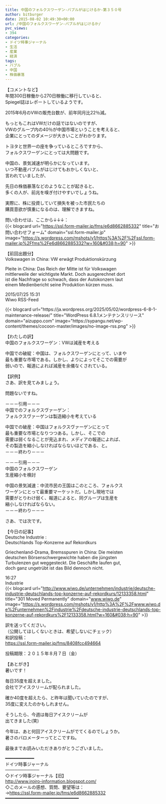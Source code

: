 ```yaml
---
title: 中国のフォルクスワーゲン-バブルがはじけるか-第３５０号
author: bitburger
date: 2015-08-02 10:49:30+00:00
url: /中国のフォルクスワーゲン-バブルがはじけるか/
pvc_views:
- 394
categories:
- ドイツ時事ジャーナル
- 生活
- 産業
- 経済
tags:
- バブル
- 中国
- 株価暴落
---
```

【コメントなど】  
年間300日稼働から270日稼働に移行していると、  
Spiegel誌はレポートしているようです。  
  
2015年6月のVWの販売台数が、前年同月比22％減。  
  
もっともこれはVWだけの話ではないのですが、  
VWのグループ内の40％が中国市場ということを考えると、  
企業にとってのダメージが大きいことがわかります。  
  
トヨタと世界一の座を争っているところですから、  
フォルクスワーゲンにとっては大問題です。  
  
中国の、景気減速が明らかになっています。  
いつ不動産バブルがはじけてもおかしくないと、  
言われていましたが、  
  
先日の株価暴落などのようなことが起きると、  
多くの人が、前兆を嗅ぎ付けやすいでしょうね。  
  
実際に、株に投資していて損失を被った市民たちの  
購買意欲が慎重になるのは、理解できますね。  
  
問い合わせは、ここから↓↓↓：  
{{< blogcard url="https://ssl.form-mailer.jp/fms/e6d8662885332" title="&#12362;&#21839;&#12356;&#21512;&#12431;&#12379;&#12501;&#12457;&#12540;&#12512;" domain="ssl.form-mailer.jp" image="https://s.wordpress.com/mshots/v1/https%3A%2F%2Fssl.form-mailer.jp%2Ffms%2Fe6d8662885332?w=160&#038;h=90" >}} 

【前回出題分】  
Volkswagen in China: VW erwägt Produktionskürzung  
  
Pleite in China: Das Reich der Mitte ist für Volkswagen  
mittlerweile der wichtigste Markt. Doch ausgerechnet dort  
ist die Nachfrage so schwach, dass der Autokonzern laut  
einem Medienbericht seine Produktion kürzen muss.  
  
2015/07/25 15:31  
Wiwo RSS-Feed 

<div class="rss-entry-cards widget-entry-cards no-icon">
  {{< blogcard url="https://ja.wordpress.org/2025/05/02/wordpress-6-8-1-maintenance-release/" title="WordPress 6.8.1メンテナンスリリース" domain="aizuppo.com" image="https://sypangu.net/wp-content/themes/cocoon-master/images/no-image-rss.png" >}} 

【わたしの訳】  
中国のフォルクスワーゲン：VWは減産を考える  
  
中国での破綻：中国は、フォルクスワーゲンにとって、いまや  
最も重要な市場である。しかし、よりによってそこでの需要が  
弱いので、報道によれば減産を余儀なくされている。 

【訳例】  
さあ、訳を見てみましょう。  
  
問題ないですね。  
  
－－－引用－－－  
中国でのフォルクスヴァーゲン：  
フォルクスヴァーゲンは製造縮小を考えている  
  
中国での破産：中国はフォルクスヴァーゲンにとって  
最も重要な市場となりつつある。しかし、そこでの  
需要は弱くなることが見込まれ、メディアの報道によれば、  
その製造を縮小しなければならないほどである、と。  
－－－終わり－－－  
  
－－－引用－－－  
中国のフォルクスワーゲン  
生産縮小を検討  
  
中国の景気減速：中流市民の王国はこのところ、フォルクス  
ワーゲンにとって最重要マーケットだ。しかし現地では  
需要がとりわけ弱く、報道によると、同グループは生産を  
縮小しなければならない。  
－－－終わり－－－ 

さあ、では次です。  
  
【今日の記事】  
Deutsche Industrie :  
Deutschlands Top-Konzerne auf Rekordkurs  
  
Griechenland-Drama, Bremsspuren in China: Die meisten  
deutschen Börsenschwergewichte haben die jüngsten  
Turbulenzen gut weggesteckt. Die Geschäfte laufen gut,  
doch ganz ungetrübt ist das Bild dennoch nicht.  
  
16:27  
Industrie  
{{< blogcard url="http://www.wiwo.de/unternehmen/industrie/deutsche-industrie-deutschlands-top-konzerne-auf-rekordkurs/12133358.html" title="301 Moved Permanently" domain="www.wiwo.de" image="https://s.wordpress.com/mshots/v1/http%3A%2F%2Fwww.wiwo.de%2Funternehmen%2Findustrie%2Fdeutsche-industrie-deutschlands-top-konzerne-auf-rekordkurs%2F12133358.html?w=160&#038;h=90" >}} 

訳を送ってください。  
（公開してほしくないときは、希望しないにチェック）  
和訳投稿：  
 <https://ssl.form-mailer.jp/fms/8408fcc494664>  
  
投稿期限：２０１５年８月７日（金） 

【あとがき】  
暑いです！  
  
毎日35度を超えました。  
会社でアイスクリームが配られました。  
  
確か40度を超えたら、と昨年は聞いていたのですが、  
35度に変えたのかもしれません。  
  
そうしたら、今週は毎日アイスクリームが  
出てきました(笑)  
  
今年は、あと何回アイスクリームがでてくるのでしょうか。  
暑さのバロメーターってとこですね。  
  
最後までお読みいただきありがとうございました。 

━━━━━━━━━━━  
ドイツ時事ジャーナル  
───────────  
◇ドイツ時事ジャーナル【旧】  
<http://www.iroiro-information.blogspot.com/>  
◇このメールの感想、質問、要望等は：  
-><https://ssl.form-mailer.jp/fms/e6d8662885332>  
━━━━━━━━━━━━━━━━━━━━━━━━━━━━
